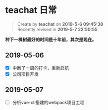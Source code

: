 teachat 日常
===

> Create by **teachat** on **2019-5-6 09:45:38**  
> Recently revised in **2019-5-7 22:50:55**

**种下一棵树最好的时间是十年前，其次是现在。**

## 2019-05-06

- [x] 中断了一周的打卡，重新启航
- [x] 公司项目开发

## 2019-05-07

- [ ] 分析vue-cli搭建的webpack项目工程
